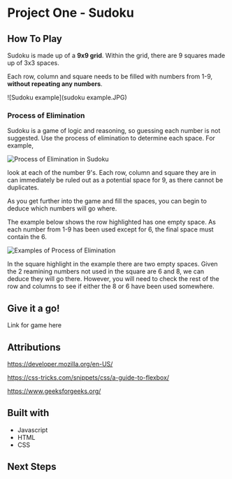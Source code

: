 # Project One - Sudoku

## How To Play

Sudoku is made up of a **9x9 grid**. Within the grid, there are 9 squares made up of 3x3 spaces. 

Each row, column and square needs to be filled with numbers from 1-9, **without repeating any numbers**.

![Sudoku example](sudoku example.JPG)

### Process of Elimination

Sudoku is a game of logic and reasoning, so guessing each number is not suggested. Use the process of elimination to determine each space. For example,

![Process of Elimination in Sudoku]()

look at each of the number 9's. Each row, column and square they are in can immediately be ruled out as a potential space for 9, as there cannot be duplicates.

As you get further into the game and fill the spaces, you can begin to deduce which numbers will go where.

The example below shows the row highlighted has one empty space. As each number from 1-9 has been used except for 6, the final space must contain the 6.

![Examples of Process of Elimination]()

In the square highlight in the example there are two empty spaces. Given the 2 reamining numbers not used in the square are 6 and 8, we can deduce they will go there. However, you will need to check the rest of the row and columns to see if either the 8 or 6 have been used somewhere.

## Give it a go!

Link for game here


## Attributions

https://developer.mozilla.org/en-US/ 

https://css-tricks.com/snippets/css/a-guide-to-flexbox/ 

https://www.geeksforgeeks.org/ 

## Built with

* Javascript
* HTML
* CSS

## Next Steps

